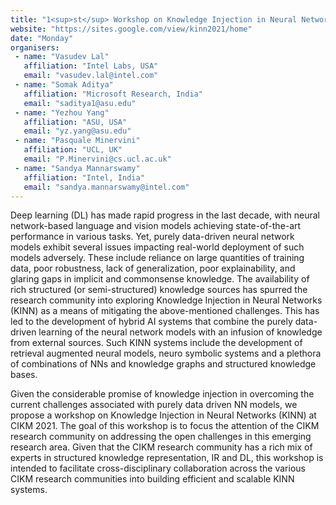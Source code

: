 ```yaml
---
title: "1<sup>st</sup> Workshop on Knowledge Injection in Neural Networks (KINN)"
website: "https://sites.google.com/view/kinn2021/home"
date: "Monday"
organisers:
 - name: "Vasudev Lal"
   affiliation: "Intel Labs, USA"
   email: "vasudev.lal@intel.com"
 - name: "Somak Aditya"
   affiliation: "Microsoft Research, India"
   email: "saditya1@asu.edu"
 - name: "Yezhou Yang"
   affiliation: "ASU, USA"
   email: "yz.yang@asu.edu"
 - name: "Pasquale Minervini"
   affiliation: "UCL, UK"
   email: "P.Minervini@cs.ucl.ac.uk"
 - name: "Sandya Mannarswamy"
   affiliation: "Intel, India"
   email: "sandya.mannarswamy@intel.com"
---
```


Deep learning (DL) has made rapid progress in the last decade, with neural network-based language and vision models achieving state-of-the-art performance  in various tasks. Yet, purely data-driven neural network models exhibit several  issues impacting real-world deployment of such models adversely. These include  reliance on large quantities of training data, poor robustness, lack of  generalization, poor explainability, and glaring gaps in implicit and commonsense  knowledge. The availability of rich structured (or semi-structured) knowledge  sources has spurred the research community into exploring Knowledge Injection  in Neural Networks (KINN) as a means of mitigating the above-mentioned  challenges. This has led to the development of hybrid AI systems that combine the  purely data-driven learning of the neural network models with an infusion of  knowledge from external sources. Such KINN systems include the development of 
retrieval augmented neural models, neuro symbolic systems and a plethora of combinations of NNs and knowledge graphs and structured knowledge bases.  

Given the considerable promise of knowledge injection in overcoming the current  challenges associated with purely data driven NN models, we propose a workshop  on Knowledge Injection in Neural Networks (KINN) at CIKM 2021. The goal of this  workshop is to focus the attention of the CIKM research community on addressing  the open challenges in this emerging research area. Given that the CIKM research  community has a rich mix of experts in structured knowledge representation, IR and DL, this workshop is intended to facilitate cross-disciplinary collaboration  across the various CIKM research communities into building efficient and scalable  KINN systems.
